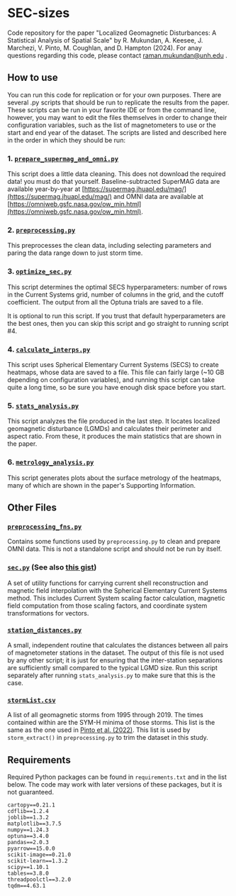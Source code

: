 # SEC-sizes
Code repository for the paper "Localized Geomagnetic Disturbances: A Statistical Analysis 
of Spatial Scale" by R. Mukundan, A. Keesee, J. Marchezi, V. Pinto, M. Coughlan, and D. 
Hampton (2024). For anay questions regarding this code, please contact
[raman.mukundan@unh.edu](mailto:raman.mukundan@unh.edu) .

## How to use

You  can run this code for replication or for your own purposes. There are several .py 
scripts that should be run to replicate the results from the paper. These scripts can
be run in your favorite IDE or from the command line, however, you may want to edit
the files themselves in order to change their configuration variables, such as the list
of magnetometers to use or the start and end year of the dataset. The scripts are
listed and described here in the order in which they should be run:

### 1. [`prepare_supermag_and_omni.py`](prepare_supermag_and_omni.py)
This script  does a little data cleaning. This does not download the required
data! you must do that yourself. Baseline-subtracted SuperMAG data are available 
year-by-year at [https://supermag.jhuapl.edu/mag/](https://supermag.jhuapl.edu/mag/)
and OMNI data are available at
[https://omniweb.gsfc.nasa.gov/ow_min.html](https://omniweb.gsfc.nasa.gov/ow_min.html).
### 2. [`preprocessing.py`](preprocessing.py)
This preprocesses the clean data, including selecting parameters and paring the data
range down to just storm time.  
### 3. [`optimize_sec.py`](optimize_sec.py)
This script determines the optimal SECS hyperparameters: number of rows in the Current
Systems grid, number of columns in the grid, and the cutoff coefficient. The output
from all the Optuna trials are saved to a file.

It is optional to run this script. If you trust that default hyperparameters are the
best ones, then you can skip this script and go straight to running script #4.
### 4. [`calculate_interps.py`](calculate_interps.py)
This script uses Spherical Elementary Current Systems (SECS) to create heatmaps,
whose data are saved to a file. This file can fairly large (~10 GB depending on 
configuration variables), and running this script can take quite a long time, so 
be sure you have enough disk space before you start.
### 5. [`stats_analysis.py`](stats_analysis.py)
This script analyzes the file produced in the last step. It locates localized
geomagnetic disturbance (LGMDs) and calculates their perimeter and aspect ratio.
From these, it produces the main statistics that are shown in the paper.
### 6. [`metrology_analysis.py`](metrology_analysis.py)
This script generates plots about the surface metrology of the heatmaps, many of which
are shown in the paper's Supporting Information.

## Other Files

### [`preprocessing_fns.py`](preprocessing_fns.py)
Contains some functions used by `preprocessing.py` to clean and prepare OMNI data.
This is not a standalone script and should not be run by itself.

### [`sec.py`](sec.py) (See also [this gist](https://gist.github.com/ramanm262/4ccd662721ae59b62378b1b728d09979))
A set of utility functions for carrying current shell reconstruction and magnetic
field interpolation with the Spherical Elementary Current Systems method. This includes
Current System scaling factor calculation, magnetic field computation from those 
scaling factors, and coordinate system transformations for vectors.

### [`station_distances.py`](station_distances.py)
A small, independent routine that calculates the distances between all pairs of
magnetometer stations in the dataset. The output of this file is not used by any
other script; it is just for ensuring that the inter-station separations are
sufficiently small compared to the typical LGMD size. Run this script separately
after running `stats_analysis.py` to make sure that this is the case.

### [`stormList.csv`](stormList.csv)
A list of all geomagnetic storms from 1995 through 2019. The times contained within are
the SYM-H minima of those storms. This list is the same as the one used in
[Pinto et al. (2022)](https://doi.org/10.3389/fspas.2022.8697402). This list is used by
`storm_extract()` in `preprocessing.py` to trim the dataset in this study.
## Requirements

Required Python packages can be found in `requirements.txt` and in the list below. The code 
may work with later versions of these packages, but it is not guaranteed.

    cartopy==0.21.1
    cdflib==1.2.4
    joblib==1.3.2
    matplotlib==3.7.5
    numpy==1.24.3
    optuna==3.4.0
    pandas==2.0.3
    pyarrow==15.0.0
    scikit-image==0.21.0
    scikit-learn==1.3.2
    scipy==1.10.1
    tables==3.8.0
    threadpoolctl==3.2.0
    tqdm==4.63.1
